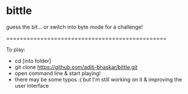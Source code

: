 # bittle
guess the bit... or switch into byte mode for a challenge!

===============================================

To play:
  * cd [into folder]
  * git clone https://github.com/aditi-bhaskar/bittle.git
  * open command line & start playing!
  * there may be some typos :( but I'm still working on it & improving the user interface
